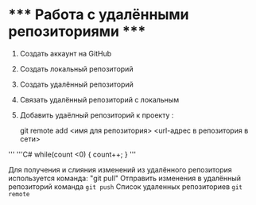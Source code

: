 # *** Работа с удалёнными репозиториями ***

1. Создать аккаунт на GitHub
2. Создать локальный репозиторий
3. Создать удалённый репозиторий
4. Связать удалённый репозиторий с локальным

5. Добавить удаёлный репозиторий к проекту :

   git remote add <имя для репозитория> <url-адрес в репозитория в сети>

'''
'''C#
while(count <0)
{
   count++;
}
'''

Для получения и слияния изменений из удалённого репозитория используется команда: "git pull"
Отправить изменения в удалённый репозиторий команда `git push`
Список удаленных репозиториев `git remote`
